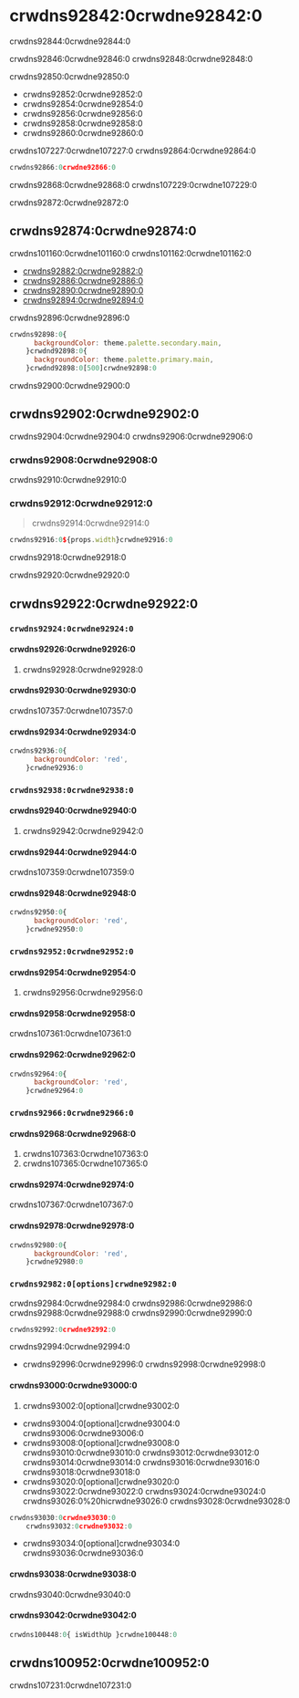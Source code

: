 # crwdns92842:0crwdne92842:0

<p class="description">crwdns92844:0crwdne92844:0</p>

crwdns92846:0crwdne92846:0 crwdns92848:0crwdne92848:0

crwdns92850:0crwdne92850:0

- crwdns92852:0crwdne92852:0
- crwdns92854:0crwdne92854:0
- crwdns92856:0crwdne92856:0
- crwdns92858:0crwdne92858:0
- crwdns92860:0crwdne92860:0

crwdns107227:0crwdne107227:0 crwdns92864:0crwdne92864:0

```js
crwdns92866:0crwdne92866:0
```

crwdns92868:0crwdne92868:0 crwdns107229:0crwdne107229:0

crwdns92872:0crwdne92872:0

## crwdns92874:0crwdne92874:0

crwdns101160:0crwdne101160:0 crwdns101162:0crwdne101162:0

- [crwdns92882:0crwdne92882:0](crwdns92880:0crwdne92880:0)
- [crwdns92886:0crwdne92886:0](crwdns92884:0crwdne92884:0)
- [crwdns92890:0crwdne92890:0](crwdns92888:0crwdne92888:0)
- [crwdns92894:0crwdne92894:0](crwdns92892:0crwdne92892:0)

crwdns92896:0crwdne92896:0

```jsx
crwdns92898:0{
      backgroundColor: theme.palette.secondary.main,
    }crwdnd92898:0{
      backgroundColor: theme.palette.primary.main,
    }crwdnd92898:0[500]crwdne92898:0
```

crwdns92900:0crwdne92900:0

## crwdns92902:0crwdne92902:0

crwdns92904:0crwdne92904:0 crwdns92906:0crwdne92906:0

### crwdns92908:0crwdne92908:0

crwdns92910:0crwdne92910:0

### crwdns92912:0crwdne92912:0

> crwdns92914:0crwdne92914:0

```jsx
crwdns92916:0${props.width}crwdne92916:0
```

crwdns92918:0crwdne92918:0

crwdns92920:0crwdne92920:0

## crwdns92922:0crwdne92922:0

### `crwdns92924:0crwdne92924:0`

#### crwdns92926:0crwdne92926:0

1. crwdns92928:0crwdne92928:0

#### crwdns92930:0crwdne92930:0

crwdns107357:0crwdne107357:0

#### crwdns92934:0crwdne92934:0

```js
crwdns92936:0{
      backgroundColor: 'red',
    }crwdne92936:0
```

### `crwdns92938:0crwdne92938:0`

#### crwdns92940:0crwdne92940:0

1. crwdns92942:0crwdne92942:0

#### crwdns92944:0crwdne92944:0

crwdns107359:0crwdne107359:0

#### crwdns92948:0crwdne92948:0

```js
crwdns92950:0{
      backgroundColor: 'red',
    }crwdne92950:0
```

### `crwdns92952:0crwdne92952:0`

#### crwdns92954:0crwdne92954:0

1. crwdns92956:0crwdne92956:0

#### crwdns92958:0crwdne92958:0

crwdns107361:0crwdne107361:0

#### crwdns92962:0crwdne92962:0

```js
crwdns92964:0{
      backgroundColor: 'red',
    }crwdne92964:0
```

### `crwdns92966:0crwdne92966:0`

#### crwdns92968:0crwdne92968:0

1. crwdns107363:0crwdne107363:0
2. crwdns107365:0crwdne107365:0

#### crwdns92974:0crwdne92974:0

crwdns107367:0crwdne107367:0

#### crwdns92978:0crwdne92978:0

```js
crwdns92980:0{
      backgroundColor: 'red',
    }crwdne92980:0
```

### `crwdns92982:0[options]crwdne92982:0`

crwdns92984:0crwdne92984:0 crwdns92986:0crwdne92986:0 crwdns92988:0crwdne92988:0 crwdns92990:0crwdne92990:0

```ts
crwdns92992:0crwdne92992:0
```

crwdns92994:0crwdne92994:0

- crwdns92996:0crwdne92996:0 crwdns92998:0crwdne92998:0

#### crwdns93000:0crwdne93000:0

1. crwdns93002:0[optional]crwdne93002:0 
  - crwdns93004:0[optional]crwdne93004:0 crwdns93006:0crwdne93006:0
  - crwdns93008:0[optional]crwdne93008:0 crwdns93010:0crwdne93010:0 crwdns93012:0crwdne93012:0 crwdns93014:0crwdne93014:0 crwdns93016:0crwdne93016:0 crwdns93018:0crwdne93018:0
  - crwdns93020:0[optional]crwdne93020:0 crwdns93022:0crwdne93022:0 crwdns93024:0crwdne93024:0 crwdns93026:0%20hicrwdne93026:0 crwdns93028:0crwdne93028:0

```js
crwdns93030:0crwdne93030:0
    crwdns93032:0crwdne93032:0
```

- crwdns93034:0[optional]crwdne93034:0 crwdns93036:0crwdne93036:0

#### crwdns93038:0crwdne93038:0

crwdns93040:0crwdne93040:0

#### crwdns93042:0crwdne93042:0

```jsx
crwdns100448:0{ isWidthUp }crwdne100448:0
```

## crwdns100952:0crwdne100952:0

crwdns107231:0crwdne107231:0